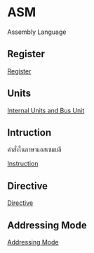 # ASM

Assembly Language

## Register

[Register](register.md)

## Units

[Internal Units and Bus Unit](internal-units-and-bus-unit.md)

## Intruction

คำสั่งในภาษาแอสเซมบลี

[Instruction](instruction)

## Directive

[Directive](directive.md)

## Addressing Mode

[Addressing Mode](addressing-mode.md)
